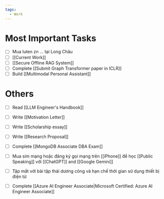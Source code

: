 ```yaml
---
tags:
  - Work
---
```


# Most Important Tasks

- [ ] Mua luten zn ... tại Long Châu
- [ ] [[Current Work]]
- [ ] [[Secure Offline RAG System]]
- [ ] Complete [[Submit Graph Transformer paper in ICLR]]
- [ ] Build [[Multimodal Personal Assistant]]
# Others

- [ ] Read [[LLM Engineer's Handbook]]
- [ ] Write [[Motivation Letter]]
- [ ] Write [[Scholarship essay]]
- [ ] Write [[Research Proposal]]

- [ ] Complete [[MongoDB Associate DBA Exam]]
- [ ] Mua sim mạng hoặc đăng ký gọi mạng trên [[iPhone]] để học [[Public Speaking]] với [[ChatGPT]] and [[Google Gemini]]
- [ ] Tập mắt với bài tập thái dương công và hạn chế thời gian sử dụng thiết bị điện tử
- [ ] Complete [[Azure AI Engineer Associate|Microsoft Certified: Azure AI Engineer Associate]]